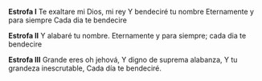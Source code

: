 **Estrofa I**
Te exaltare mi Dios, mi rey 
Y bendeciré tu nombre
Eternamente y para siempre
Cada dia te bendecire  

**Estrofa II**
Y alabaré tu nombre.
Eternamente y para siempre; 
cada dia te bendecire 

**Estrofa III**
Grande eres oh jehová, 
Y digno de suprema alabanza, 
Y tu grandeza inescrutable, 
Cada día te bendeciré.